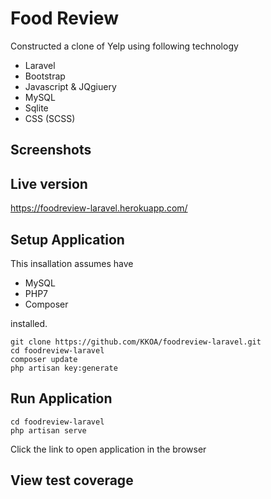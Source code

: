 # Food Review
Constructed a clone of Yelp using following technology
- Laravel
- Bootstrap
- Javascript & JQgiuery
- MySQL
- Sqlite
- CSS (SCSS)


## Screenshots
<!-- 
### Homepage
![Home screen](https://github.com/KKOA/sonar-rails/blob/master/Home.png)

### New Restaurant
![Create restaurant](https://github.com/KKOA/sonar-rails/blob/master/Search.png)

### Show Restaurant
![Individual Restaurant](https://github.com/KKOA/sonar-rails/blob/master/Property.png) -->

## Live version
https://foodreview-laravel.herokuapp.com/

## Setup Application
This insallation assumes have 
- MySQL
- PHP7
- Composer

installed.

```
git clone https://github.com/KKOA/foodreview-laravel.git
cd foodreview-laravel
composer update
php artisan key:generate
```

## Run Application
```
cd foodreview-laravel
php artisan serve
```
Click the link to open application in the browser

## View test coverage
<!-- ```
cd foodreview-laravel
./vendor/phpunit/phpunit/phpunit --coverage-html ./report
```

This create coverage report called index.html located in foodreview-laravel/report. 

Open index.html in browser. -->

